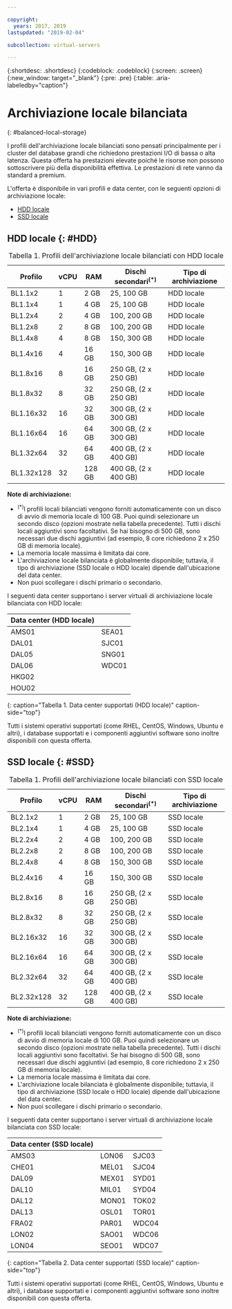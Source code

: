 ```yaml
---

copyright:
  years: 2017, 2019
lastupdated: "2019-02-04"

subcollection: virtual-servers

---
```


{:shortdesc: .shortdesc}
{:codeblock: .codeblock}
{:screen: .screen}
{:new_window: target="_blank"}
{:pre: .pre}
{:table: .aria-labeledby="caption"}

# Archiviazione locale bilanciata
{: #balanced-local-storage}

I profili dell'archiviazione locale bilanciati sono pensati principalmente per i cluster del database grandi che richiedono prestazioni I/O di bassa o alta latenza. Questa offerta ha prestazioni elevate poiché le risorse non possono sottoscrivere più della disponibilità effettiva. Le prestazioni di rete vanno da standard a premium.

L'offerta è disponibile in vari profili e data center, con le seguenti opzioni di archiviazione locale:

* [HDD locale](/docs/vsi?topic=virtual-servers-HDD#HDD)
* [SSD locale ](/docs/vsi?topic=virtual-servers-SSD#SSD)

## HDD locale {: #HDD}

<table>
<CAPTION>Tabella 1. Profili dell'archiviazione locale bilanciati con HDD locale</CAPTION>
<THEAD>
<TR>
<th>Profilo</th>
<th>vCPU</th>
<th>RAM</th>
<th>Dischi secondari<sup>(*)</sup></th>
<th>Tipo di archiviazione</th>
</TR>
</THEAD>
<TBODY>
<tr>
<td>BL1.1x2</td>
<td>1</td>
<td>2 GB</td>
<td>25, 100 GB</td>
<td>HDD locale</td>
</tr>
<tr>
<td>BL1.1x4</td>
<td>1</td>
<td>4 GB</td>
<td>25, 100 GB</td>
<td>HDD locale</td>
</tr>
<tr>
<td>BL1.2x4</td>
<td>2</td>
<td>4 GB</td>
<td>100, 200 GB</td>
<td>HDD locale</td>
</tr>
<tr>
<td>BL1.2x8</td>
<td>2</td>
<td>8 GB</td>
<td>100, 200 GB</td>
<td>HDD locale</td>
</tr>
<tr>
<td>BL1.4x8</td>
<td>4</td>
<td>8 GB</td>
<td>150, 300 GB</td>
<td>HDD locale</td>
</tr>
<tr>
<td>BL1.4x16</td>
<td>4</td>
<td>16 GB</td>
<td>150, 300 GB</td>
<td>HDD locale</td>
</tr>
<tr>
<td>BL1.8x16</td>
<td>8</td>
<td>16 GB</td>
<td>250 GB, (2 x 250 GB)</td>
<td>HDD locale</td>
</tr>
<tr>
<td>BL1.8x32</td>
<td>8</td>
<td>32 GB</td>
<td>250 GB, (2 x 250 GB)</td>
<td>HDD locale</td>
</tr>
<tr>
<td>BL1.16x32</td>
<td>16</td>
<td>32 GB</td>
<td>300 GB, (2 x 300 GB)</td>
<td>HDD locale</td>
</tr>
<tr>
<td>BL1.16x64</td>
<td>16</td>
<td>64 GB</td>
<td>300 GB, (2 x 300 GB)</td>
<td>HDD locale</td>
</tr>
<tr>
<td>BL1.32x64</td>
<td>32</td>
<td>64 GB</td>
<td>400 GB, (2 x 400 GB)</td>
<td>HDD locale</td>
</tr>
<tr>
<td>BL1.32x128</td>
<td>32</td>
<td>128 GB</td>
<td>400 GB, (2 x 400 GB)</td>
<td>HDD locale</td>
</tr>
</TBODY>
</table>

**Note di archiviazione:**
* <sup>(*)</sup>I profili locali bilanciati vengono forniti automaticamente con un disco di avvio di memoria locale di 100 GB. Puoi quindi selezionare un secondo disco (opzioni mostrate nella tabella precedente). Tutti i dischi locali aggiuntivi sono facoltativi. Se hai bisogno di 500 GB, sono necessari due dischi aggiuntivi (ad esempio, 8 core richiedono 2 x 250 GB di memoria locale).
*	La memoria locale massima è limitata dai core.
*	L'archiviazione locale bilanciata è globalmente disponibile; tuttavia, il tipo di archiviazione (SSD locale o HDD locale) dipende dall'ubicazione del data center.
*	Non puoi scollegare i dischi primario o secondario.

I seguenti data center supportano i server virtuali di archiviazione locale bilanciata con HDD locale:

|Data center (HDD locale) |        |
|------------ |------  |  
|AMS01        |SEA01   |
|DAL01        |SJC01   |
|DAL05        |SNG01   |
|DAL06        |WDC01   |
|HKG02        |        |        
|HOU02        |        |  
{: caption="Tabella 1. Data center supportati (HDD locale)" caption-side="top"}

Tutti i sistemi operativi supportati (come RHEL, CentOS, Windows, Ubuntu e altri), i database supportati e i componenti aggiuntivi software sono inoltre disponibili con questa offerta.  

## SSD locale {: #SSD}
<table>
<CAPTION>Tabella 1. Profili dell'archiviazione locale bilanciati con SSD locale</CAPTION>
<THEAD>
<TR>
<th>Profilo</th>
<th>vCPU</th>
<th>RAM</th>
<th>Dischi secondari<sup>(*)</sup></th>
<th>Tipo di archiviazione</th>
</TR>
</THEAD>
<TBODY>
<tr>
<td>BL2.1x2</td>
<td>1</td>
<td>2 GB</td>
<td>25, 100 GB</td>
<td>SSD locale</td>
</tr>
<tr>
<td>BL2.1x4</td>
<td>1</td>
<td>4 GB</td>
<td>25, 100 GB</td>
<td>SSD locale</td>
</tr>
<tr>
<td>BL2.2x4</td>
<td>2</td>
<td>4 GB</td>
<td>100, 200 GB</td>
<td>SSD locale</td>
</tr>
<tr>
<td>BL2.2x8</td>
<td>2</td>
<td>8 GB</td>
<td>100, 200 GB</td>
<td>SSD locale</td>
</tr>
<tr>
<td>BL2.4x8</td>
<td>4</td>
<td>8 GB</td>
<td>150, 300 GB</td>
<td>SSD locale</td>
</tr>
<tr>
<td>BL2.4x16</td>
<td>4</td>
<td>16 GB</td>
<td>150, 300 GB</td>
<td>SSD locale</td>
</tr>
<tr>
<td>BL2.8x16</td>
<td>8</td>
<td>16 GB</td>
<td>250 GB, (2 x 250 GB)</td>
<td>SSD locale</td>
</tr>
<tr>
<td>BL2.8x32</td>
<td>8</td>
<td>32 GB</td>
<td>250 GB, (2 x 250 GB)</td>
<td>SSD locale</td>
</tr>
<tr>
<td>BL2.16x32</td>
<td>16</td>
<td>32 GB</td>
<td>300 GB, (2 x 300 GB)</td>
<td>SSD locale</td>
</tr>
<tr>
<td>BL2.16x64</td>
<td>16</td>
<td>64 GB</td>
<td>300 GB, (2 x 300 GB)</td>
<td>SSD locale</td>
</tr>
<tr>
<td>BL2.32x64</td>
<td>32</td>
<td>64 GB</td>
<td>400 GB, (2 x 400 GB)</td>
<td>SSD locale</td>
</tr>
<tr>
<td>BL2.32x128</td>
<td>32</td>
<td>128 GB</td>
<td>400 GB, (2 x 400 GB)</td>
<td>SSD locale</td>
</tr>
</TBODY>
</table>

**Note di archiviazione:**
* <sup>(*)</sup>I profili locali bilanciati vengono forniti automaticamente con un disco di avvio di memoria locale di 100 GB. Puoi quindi selezionare un secondo disco (opzioni mostrate nella tabella precedente). Tutti i dischi locali aggiuntivi sono facoltativi. Se hai bisogno di 500 GB, sono necessari due dischi aggiuntivi (ad esempio, 8 core richiedono 2 x 250 GB di memoria locale).
*	La memoria locale massima è limitata dai core.
*	L'archiviazione locale bilanciata è globalmente disponibile; tuttavia, il tipo di archiviazione (SSD locale o HDD locale) dipende dall'ubicazione del data center.
*	Non puoi scollegare i dischi primario o secondario.

I seguenti data center supportano i server virtuali di archiviazione locale bilanciata con SSD locale:

|Data center (SSD locale) |        |         |
|------- |------  |------ |
|AMS03   |LON06   |SJC03  |
|CHE01   |MEL01   |SJC04  |
|DAL09   |MEX01   |SYD01  |
|DAL10   |MIL01   |SYD04  |
|DAL12   |MON01   |TOK02  |       
|DAL13   |OSL01   |TOR01  |
|FRA02   |PAR01   |WDC04  |
|LON02   |SAO01   |WDC06  |
|LON04   |SEO01   | WDC07 |
{: caption="Tabella 2. Data center supportati (SSD locale)" caption-side="top"}

Tutti i sistemi operativi supportati (come RHEL, CentOS, Windows, Ubuntu e altri), i database supportati e i componenti aggiuntivi software sono inoltre disponibili con questa offerta.  

